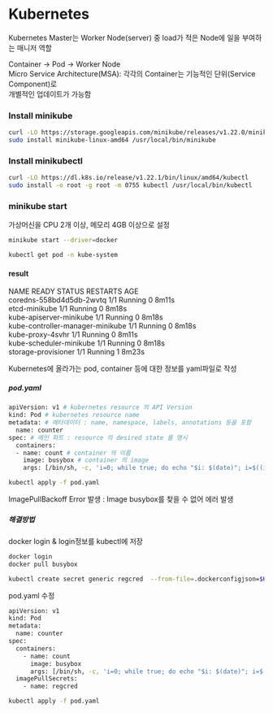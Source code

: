 # Kubernetes

Kubernetes Master는 Worker Node(server) 중 load가 적은 Node에 일을 부여하는 매니저 역할

Container -> Pod -> Worker Node  
Micro Service Architecture(MSA): 각각의 Container는 기능적인 단위(Service Component)로  
개별적인 업데이트가 가능함

### Install minikube

```bash
curl -LO https://storage.googleapis.com/minikube/releases/v1.22.0/minikube-linux-amd64
sudo install minikube-linux-amd64 /usr/local/bin/minikube
```
### Install minikubectl
```bash
curl -LO https://dl.k8s.io/release/v1.22.1/bin/linux/amd64/kubectl
sudo install -o root -g root -m 0755 kubectl /usr/local/bin/kubectl
```

### minikube start
가상머신을 CPU 2개 이상, 메모리 4GB 이상으로 설정
```bash
minikube start --driver=docker
```

```bash
kubectl get pod -n kube-system
```

#### result
NAME                               READY   STATUS    RESTARTS   AGE  
coredns-558bd4d5db-2wvtq           1/1     Running   0          8m11s  
etcd-minikube                      1/1     Running   0          8m18s  
kube-apiserver-minikube            1/1     Running   0          8m18s  
kube-controller-manager-minikube   1/1     Running   0          8m18s  
kube-proxy-4svhr                   1/1     Running   0          8m11s  
kube-scheduler-minikube            1/1     Running   0          8m18s  
storage-provisioner                1/1     Running   1          8m23s  


Kubernetes에 올라가는 pod, container 등에 대한 정보를 yaml파일로 작성

##### pod.yaml

```bash
apiVersion: v1 # kubernetes resource 의 API Version
kind: Pod # kubernetes resource name
metadata: # 메타데이터 : name, namespace, labels, annotations 등을 포함
  name: counter
spec: # 메인 파트 : resource 의 desired state 를 명시
  containers:
  - name: count # container 의 이름
    image: busybox # container 의 image
    args: [/bin/sh, -c, 'i=0; while true; do echo "$i: $(date)"; i=$((i+1)); sleep 1; done'] # 해당 image 의 entrypoint 의 args 로 입력하고 싶은 부분
```

```bash
kubectl apply -f pod.yaml
```

ImagePullBackoff Error 발생
: Image busybox를 찾을 수 없어 에러 발생

##### 해결방법
docker login & login정보를 kubectl에 저장
```bash
docker login
docker pull busybox
```
```bash
kubectl create secret generic regcred  --from-file=.dockerconfigjson=$HOME/.docker/config.json  --type=kubernetes.io/dockerconfigjson
```

pod.yaml 수정
```bash
apiVersion: v1
kind: Pod
metadata:
  name: counter
spec:
  containers:
    - name: count
      image: busybox
      args: [/bin/sh, -c, 'i=0; while true; do echo "$i: $(date)"; i=$((i+1)); sleep 1; done']
  imagePullSecrets:
    - name: regcred
```

```bash
kubectl apply -f pod.yaml
```

